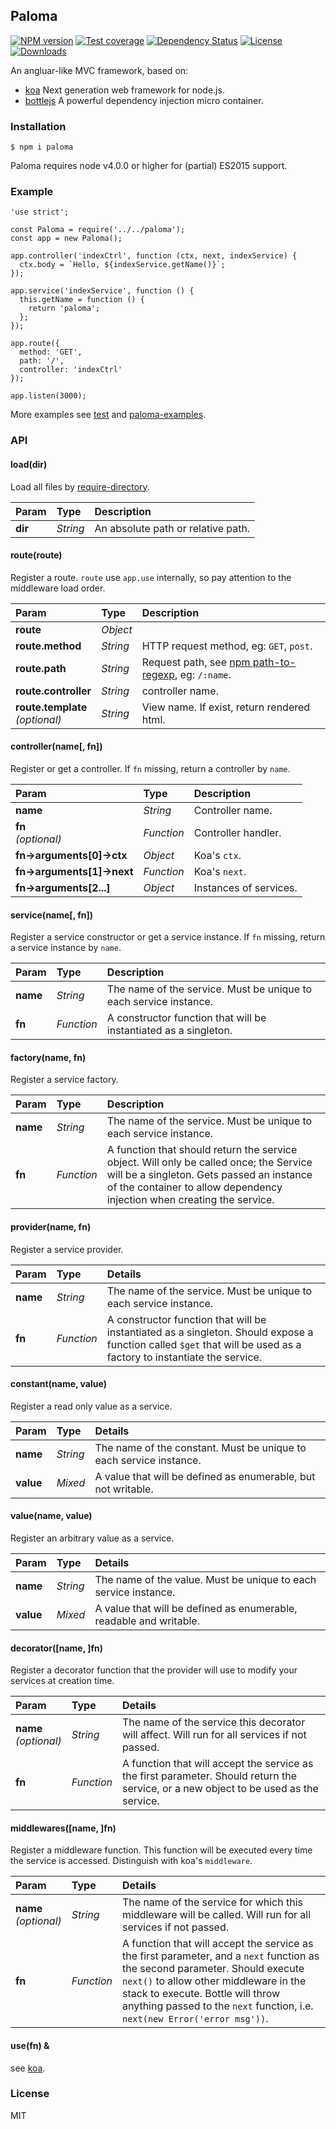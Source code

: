 ## Paloma

[![NPM version][npm-image]][npm-url]
[![Test coverage][coveralls-image]][coveralls-url]
[![Dependency Status][david-image]][david-url]
[![License][license-image]][license-url]
[![Downloads][downloads-image]][downloads-url]

An angluar-like MVC framework, based on:

- [koa](https://github.com/koajs/koa) Next generation web framework for node.js.
- [bottlejs](https://github.com/young-steveo/bottlejs) A powerful dependency injection micro container.

### Installation

```
$ npm i paloma
```

Paloma requires node v4.0.0 or higher for (partial) ES2015 support.

### Example

```
'use strict';

const Paloma = require('../../paloma');
const app = new Paloma();

app.controller('indexCtrl', function (ctx, next, indexService) {
  ctx.body = `Hello, ${indexService.getName()}`;
});

app.service('indexService', function () {
  this.getName = function () {
    return 'paloma';
  };
});

app.route({
  method: 'GET',
  path: '/',
  controller: 'indexCtrl'
});

app.listen(3000);
```
More examples see [test](./test) and [paloma-examples](https://github.com/palomajs/paloma-examples).

### API

#### load(dir)

Load all files by [require-directory](https://github.com/troygoode/node-require-directory).

Param     | Type       | Description
:---------|:-----------|:-----------
**dir**   | *String*   | An absolute path or relative path.

#### route(route)

Register a route. `route` use `app.use` internally, so pay attention to the middleware load order.

Param                                 | Type       | Description
:-------------------------------------|:-----------|:-----------
**route**                             | *Object*   | 
**route.method**                      | *String*   | HTTP request method, eg: `GET`, `post`.
**route.path**                        | *String*   | Request path, see [npm path-to-regexp](https://github.com/pillarjs/path-to-regexp), eg: `/:name`.
**route.controller**                  | *String*   | controller name.
**route.template**<br />*(optional)*  | *String*   | View name. If exist, return rendered html.

#### controller(name[, fn])

Register or get a controller. If `fn` missing, return a controller by `name`.

Param                       | Type        | Description
:---------------------------|:------------|:-----------
**name**                    | *String*    | Controller name.
**fn**<br />*(optional)*    | *Function*  | Controller handler.
**fn->arguments[0]->ctx**   | *Object*    | Koa's `ctx`.
**fn->arguments[1]->next**  | *Function*  | Koa's `next`.
**fn->arguments[2...]**     | *Object*    | Instances of services.

#### service(name[, fn])

Register a service constructor or get a service instance. If `fn` missing, return a service instance by `name`.

Param      | Type       | Description
:----------|:-----------|:-----------
**name**   | *String*   | The name of the service.  Must be unique to each service instance.
**fn**     | *Function* | A constructor function that will be instantiated as a singleton.

#### factory(name, fn)

Register a service factory.

Param       | Type       | Description
:-----------|:-----------|:--------
**name**    | *String*   | The name of the service.  Must be unique to each service instance.
**fn**      | *Function* | A function that should return the service object. Will only be called once; the Service will be a singleton. Gets passed an instance of the container to allow dependency injection when creating the service.

#### provider(name, fn)

Register a service provider.

Param        | Type       | Details
:------------|:-----------|:--------
**name**     | *String*   | The name of the service. Must be unique to each service instance.
**fn**       | *Function* | A constructor function that will be instantiated as a singleton. Should expose a function called `$get` that will be used as a factory to instantiate the service.

#### constant(name, value)

Register a read only value as a service.

Param     | Type       | Details
:---------|:-----------|:--------
**name**  | *String*   | The name of the constant. Must be unique to each service instance.
**value** | *Mixed*    | A value that will be defined as enumerable, but not writable.

#### value(name, value)

Register an arbitrary value as a service.

Param      | Type     | Details
:----------|:---------|:--------
**name**   | *String* | The name of the value. Must be unique to each service instance.
**value**  | *Mixed*  | A value that will be defined as enumerable, readable and writable.

#### decorator([name, ]fn)

Register a decorator function that the provider will use to modify your services at creation time.

Param                      | Type       | Details
:--------------------------|:-----------|:--------
**name**<br />*(optional)* | *String*   | The name of the service this decorator will affect. Will run for all services if not passed.
**fn**                     | *Function* | A function that will accept the service as the first parameter. Should return the service, or a new object to be used as the service.

#### middlewares([name, ]fn)

Register a middleware function. This function will be executed every time the service is accessed. Distinguish with koa's `middleware`.

Param                      | Type       | Details
:--------------------------|:-----------|:--------
**name**<br />*(optional)* | *String*   | The name of the service for which this middleware will be called. Will run for all services if not passed.
**fn**                     | *Function* | A function that will accept the service as the first parameter, and a `next` function as the second parameter. Should execute `next()` to allow other middleware in the stack to execute. Bottle will throw anything passed to the `next` function, i.e. `next(new Error('error msg'))`.

#### use(fn) &

see [koa](https://github.com/koajs/koa/blob/master/docs/api/index.md).

[npm-image]: https://img.shields.io/npm/v/paloma.svg?style=flat-square
[npm-url]: https://npmjs.org/package/paloma
[coveralls-image]: https://img.shields.io/coveralls/palomajs/paloma.svg?style=flat-square
[coveralls-url]: https://coveralls.io/r/palomajs/paloma?branch=master
[david-image]: http://img.shields.io/david/palomajs/paloma.svg?style=flat-square
[david-url]: https://david-dm.org/palomajs/paloma
[license-image]: http://img.shields.io/npm/l/paloma.svg?style=flat-square
[license-url]: LICENSE
[downloads-image]: http://img.shields.io/npm/dm/paloma.svg?style=flat-square
[downloads-url]: https://npmjs.org/package/paloma

### License

MIT
